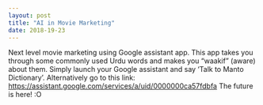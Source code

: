 ```yaml
---
layout: post
title: "AI in Movie Marketing"
date: 2018-19-23
---
```




Next level movie marketing using Google assistant app. 
This app takes you through some commonly used Urdu words and makes you “waakif” (aware) about them. 
Simply launch your Google assistant and say ‘Talk to Manto Dictionary’. Alternatively go to this link: https://assistant.google.com/services/a/uid/0000000ca57fdbfa
The future is here! :O